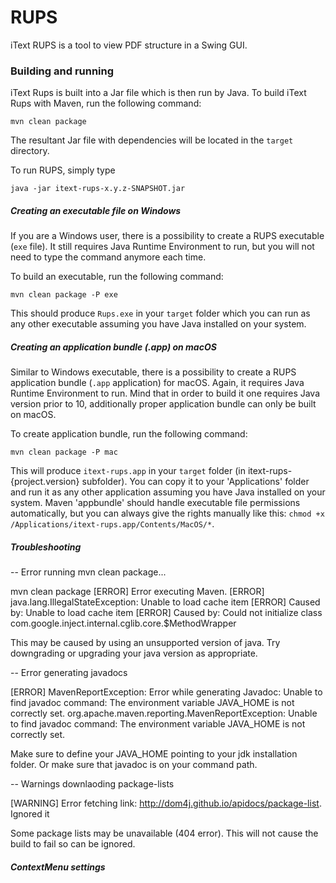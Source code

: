 RUPS
====

iText RUPS is a tool to view PDF structure in a Swing GUI.

### Building and running

iText Rups is built into a Jar file which is then run by Java. To build iText Rups with Maven, run the following command:
```
mvn clean package
```

The resultant Jar file with dependencies will be located in the `target` directory.

To run RUPS, simply type

```
java -jar itext-rups-x.y.z-SNAPSHOT.jar
```

##### Creating an executable file on Windows

If you are a Windows user, there is a possibility to create a RUPS executable (`exe` file). It still requires Java Runtime Environment to run, but you will not need to type the command anymore each time.

To build an executable, run the following command:

```
mvn clean package -P exe
```

This should produce `Rups.exe` in your `target` folder which you can run as any other executable assuming you have Java installed on your system.

##### Creating an application bundle (.app) on macOS

Similar to Windows executable, there is a possibility to create a RUPS application bundle (`.app` application) for macOS. Again, it requires Java Runtime Environment to run. Mind that in order to build it one requires Java version prior to 10, additionally proper application bundle can only be built on macOS.

To create application bundle, run the following command:

```
mvn clean package -P mac
```

This will produce `itext-rups.app` in your `target` folder (in itext-rups-{project.version} subfolder). You can copy it to your 'Applications' folder and run it as any other application assuming you have Java installed on your system. Maven 'appbundle' should handle executable file permissions automatically, but you can always give the rights manually like this: `chmod +x /Applications/itext-rups.app/Contents/MacOS/*`.

##### Troubleshooting

-- Error running mvn clean package...

mvn clean package
[ERROR] Error executing Maven.
[ERROR] java.lang.IllegalStateException: Unable to load cache item
[ERROR] Caused by: Unable to load cache item
[ERROR] Caused by: Could not initialize class com.google.inject.internal.cglib.core.$MethodWrapper

This may be caused by using an unsupported version of java. Try downgrading or upgrading your java version as appropriate.

-- Error generating javadocs

[ERROR] MavenReportException: Error while generating Javadoc: Unable to find javadoc command: The environment variable JAVA_HOME is not correctly set.
org.apache.maven.reporting.MavenReportException: Unable to find javadoc command: The environment variable JAVA_HOME is not correctly set.

Make sure to define your JAVA_HOME pointing to your jdk installation folder. Or make sure that javadoc is on your command path.

-- Warnings downlaoding package-lists

[WARNING] Error fetching link: http://dom4j.github.io/apidocs/package-list. Ignored it

Some package lists may be unavailable (404 error). This will not cause the build to fail so can be ignored.

##### ContextMenu settings 
